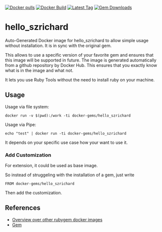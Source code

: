 [![Docker pulls](https://img.shields.io/docker/pulls/rubygem/hello_szrichard.svg)](https://hub.docker.com/r/rubygem/hello_szrichard/)
[![Docker Build](https://img.shields.io/docker/automated/rubygem/hello_szrichard.svg)](https://hub.docker.com/r/rubygem/hello_szrichard/)
[![Latest Tag](https://img.shields.io/github/tag/docker-rubygem/hello_szrichard.svg)](https://hub.docker.com/r/rubygem/hello_szrichard/)
[![Gem Downloads](https://img.shields.io/gem/dt/hello_szrichard.svg)](https://rubygems.org/gems/hello_szrichard/)
# hello_szrichard

Auto-Generated Docker image for hello_szrichard to allow simple usage without installation.
It is in sync with the original gem.

This allows to use a specific version of your favorite gem and ensures that this image will be supported in future.
The image is generated automatically from a github repository by Docker Hub.
This ensures that you exactly know what is in the image and what not.

It lets you use Ruby Tools without the need to install ruby on your machine.

## Usage

Usage via file system:

`docker run -v $(pwd):/work -ti docker-gems/hello_szrichard`

Usage via Pipe:

`echo "test" | docker run -ti docker-gems/hello_szrichard`

It depends on your specific use case how your want to use it.

### Add Customization

For extension, it could be used as base image.

So instead of struggeling with the installation of a gem, just write

`FROM docker-gems/hello_szrichard`

Then add the customization.

## References

 - [Overview over other rubygem docker images](https://github.com/thinkbot/docker-rubygem)
 - [Gem](https://rubygems.org/gems/hello_szrichard/)
